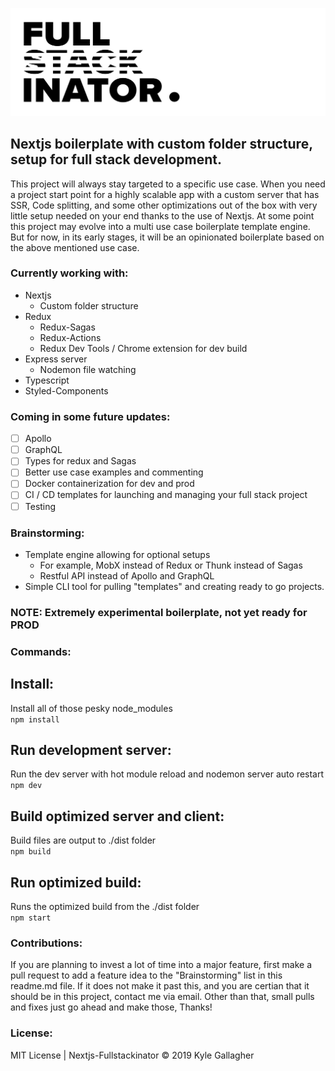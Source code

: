 ![nextjs fullstackinator](logo.jpg)

## Nextjs boilerplate with custom folder structure, setup for full stack development.

This project will always stay targeted to a specific use case. When you need a project start point for a highly scalable app with a custom server that has SSR, Code splitting, and some other optimizations out of the box with very little setup needed on your end thanks to the use of Nextjs. At some point this project may evolve into a multi use case boilerplate template engine. But for now, in its early stages, it will be an opinionated boilerplate based on the above mentioned use case.

### Currently working with:
- Nextjs
  - Custom folder structure
- Redux
  - Redux-Sagas
  - Redux-Actions
  - Redux Dev Tools / Chrome extension for dev build
- Express server
  - Nodemon file watching
- Typescript
- Styled-Components

### Coming in some future updates:
- [ ] Apollo
- [ ] GraphQL
- [ ] Types for redux and Sagas
- [ ] Better use case examples and commenting
- [ ] Docker containerization for dev and prod
- [ ] CI / CD templates for launching and managing your full stack project
- [ ] Testing

### Brainstorming:
- Template engine allowing for optional setups
  - For example, MobX instead of Redux or Thunk instead of Sagas
  - Restful API instead of Apollo and GraphQL
- Simple CLI tool for pulling "templates" and creating ready to go projects.

### NOTE: Extremely experimental boilerplate, not yet ready for PROD  
### Commands:
## Install:
Install all of those pesky node_modules<br>
`npm install`<br>
## Run development server:
Run the dev server with hot module reload and nodemon server auto restart<br>
`npm dev`<br>
## Build optimized server and client:
Build files are output to ./dist folder<br>
`npm build`<br>
## Run optimized build:
Runs the optimized build from the ./dist folder<br>
`npm start`<br>

### Contributions:
If you are planning to invest a lot of time into a major feature, first make a pull request to add a feature idea to the "Brainstorming" list in this readme.md file. If it does not make it past this, and you are certian that it should be in this project, contact me via email. Other than that, small pulls and fixes just go ahead and make those, Thanks!

### License:
MIT License | Nextjs-Fullstackinator © 2019 Kyle Gallagher